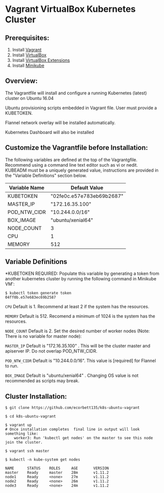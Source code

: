 # Vagrant VirtualBox Kubernetes Cluster 

## Prerequisites:

1. Install [Vagrant](https://www.vagrantup.com/)
2. Install [VirtualBox](https://www.virtualbox.org/wiki/Downloads)
3. Install [VirtualBox Extensions](https://download.virtualbox.org/virtualbox/5.2.18/Oracle_VM_VirtualBox_Extension_Pack-5.2.18.vbox-extpack)
4. Install [Minikube](https://kubernetes.io/docs/tasks/tools/install-minikube/)

## Overview:

The Vagrantfile will install and configure a running Kubernetes (latest) cluster on Ubuntu 16.04

Ubuntu provisioning scripts embedded in Vagrant file. User must provide a KUBETOKEN.

Flannel network overlay will be installed automatically. 

Kubernetes Dashboard will also be installed 

## Customize the Vagrantfile before Installation:

The following variables are defined at the top of the Vagrantgfile.  Recommend using a command line text editor such as vi or nedit. KUBEADM must be a uniquely generated value, instructions are provided in the "Variable Definitions" section below. 

Variable Name | Default Value             |
--------------|---------------------------|
KUBETOKEN     | "02fe0c.e57e783eb69b2687" |
MASTER_IP     |     "172.16.35.100"       |
POD_NTW_CIDR  |     "10.244.0.0/16"       |
BOX_IMAGE     |    "ubuntu/xenial64"      |
NODE_COUNT    |           3               |
CPU           |           1               |
MEMORY        |          512              |

## Variable Definitions


*KUBETOKEN
REQUIRED: Populate this variable by generating a token from another kubernetes cluster by running the following command in Minikube VM': 

```console
$ kubectl token generate token
04ff0b.e57e683ec69b2587
```
`CPU`
Default is 1.  Recommend at least 2 if the system has the resources.

`MEMORY`
Default is 512. Recomend a minimum of 1024 is the system has the resources. 

`NODE_COUNT` Default is 2. Set the desired number of worker nodes (Note: There is no variable for master node):

`MASTER_IP` Default is "172.16.35.100" . This will be the cluster master and apiserver IP. Do not overlap POD_NTW_CIDR.

`POD_NTW_CIDR` Default is "10.244.0.0/16". This value is [required] for Flannel to run.
 
`BOX_IMAGE` Default is "ubuntu/xenial64" . Changing OS value is not recommended as scripts may break. 

## Cluster Installation:
```console
$ git clone https://github.com/ecorbett135/k8s-ubuntu-vagrant

$ cd k8s-ubuntu-vagrant

$ vagrant up
# Once installation completes  final line in output will look something like: 
    worker3: Run 'kubectl get nodes' on the master to see this node join the cluster.

$ vagrant ssh master

$ kubectl -n kube-system get nodes

NAME      STATUS    ROLES     AGE       VERSION
master    Ready     master    28m       v1.11.2
node1     Ready     <none>    27m       v1.11.2
node2     Ready     <none>    26m       v1.11.2
node3     Ready     <none>    24m       v1.11.2
```





